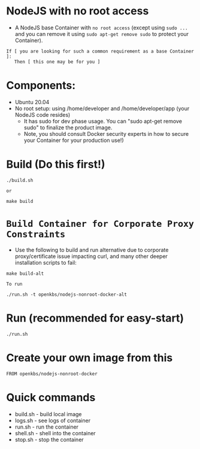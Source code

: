 # NodeJS with no root access 
* A NodeJS base Container with `no root access` (except using `sudo ...` and you can remove it using `sudo apt-get remove sudo` to protect your Container). 
```
If [ you are looking for such a common requirement as a base Container ]:
   Then [ this one may be for you ]
```

# Components:
* Ubuntu 20.04 
* No root setup: using /home/developer and /home/developer/app (your NodeJS code resides)
  * It has sudo for dev phase usage. You can "sudo apt-get remove sudo" to finalize the product image.
  * Note, you should consult Docker security experts in how to secure your Container for your production use!)

# Build (Do this first!)
```
./build.sh

or

make build

```

# `Build Container for Corporate Proxy Constraints`
* Use the following to build and run alternative due to corporate proxy/certificate issue impacting curl, and many other deeper installation scripts to fail:
```
make build-alt

To run

./run.sh -t openkbs/nodejs-nonroot-docker-alt

```

# Run (recommended for easy-start)
```
./run.sh
```

# Create your own image from this

```
FROM openkbs/nodejs-nonroot-docker
```

# Quick commands
* build.sh - build local image
* logs.sh - see logs of container
* run.sh - run the container
* shell.sh - shell into the container
* stop.sh - stop the container
